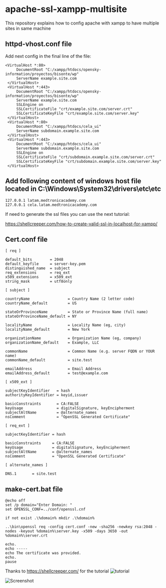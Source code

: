# apache-ssl-xampp-multisite
This repository explains how to config apache with xampp to have multiple sites in same machine

## httpd-vhost.conf file

Add next config in the final line of the file:

```
<VirtualHost *:80>
     DocumentRoot "C:/xampp/htdocs/opensky-information/proyectos/bisonte/wp"
     ServerName example.site.com
 </VirtualHost>
 <VirtualHost *:443>
     DocumentRoot "C:/xampp/htdocs/opensky-information/proyectos/bisonte/wp"
     ServerName example.site.com
     SSLEngine on
     SSLCertificateFile "crt/example.site.com/server.crt"
     SSLCertificateKeyFile "crt/example.site.com/server.key"
 </VirtualHost>
 <VirtualHost *:80>
     DocumentRoot "C:/xampp/htdocs/cela_ui"
     ServerName subdomain.example.site.com 
 </VirtualHost>
 <VirtualHost *:443>
     DocumentRoot "C:/xampp/htdocs/cela_ui"
     ServerName subdomain.example.site.com
     SSLEngine on
     SSLCertificateFile "crt/subdomain.example.site.com/server.crt"
     SSLCertificateKeyFile "crt/subdomain.example.site.com/server.key"
 </VirtualHost>
```

## Add following content of windows host file located in C:\Windows\System32\drivers\etc\etc

```
127.0.0.1 latam.medtronicacademy.com
127.0.0.1 cela.latam.medtronicacademy.com
```

If need to generate the ssl files you can use the next tutorial:

https://shellcreeper.com/how-to-create-valid-ssl-in-localhost-for-xampp/

## Cert.conf file

```
[ req ]

default_bits        = 2048
default_keyfile     = server-key.pem
distinguished_name  = subject
req_extensions      = req_ext
x509_extensions     = x509_ext
string_mask         = utf8only

[ subject ]

countryName                 = Country Name (2 letter code)
countryName_default         = US

stateOrProvinceName         = State or Province Name (full name)
stateOrProvinceName_default = NY

localityName                = Locality Name (eg, city)
localityName_default        = New York

organizationName            = Organization Name (eg, company)
organizationName_default    = Example, LLC

commonName                  = Common Name (e.g. server FQDN or YOUR name)
commonName_default          = site.test

emailAddress                = Email Address
emailAddress_default        = test@example.com

[ x509_ext ]

subjectKeyIdentifier   = hash
authorityKeyIdentifier = keyid,issuer

basicConstraints       = CA:FALSE
keyUsage               = digitalSignature, keyEncipherment
subjectAltName         = @alternate_names
nsComment              = "OpenSSL Generated Certificate"

[ req_ext ]

subjectKeyIdentifier = hash

basicConstraints     = CA:FALSE
keyUsage             = digitalSignature, keyEncipherment
subjectAltName       = @alternate_names
nsComment            = "OpenSSL Generated Certificate"

[ alternate_names ]

DNS.1       = site.test
```

## make-cert.bat file
```
@echo off
set /p domain="Enter Domain: "
set OPENSSL_CONF=../conf/openssl.cnf

if not exist .\%domain% mkdir .\%domain%

..\bin\openssl req -config cert.conf -new -sha256 -newkey rsa:2048 -nodes -keyout %domain%\server.key -x509 -days 3650 -out %domain%\server.crt

echo.
echo -----
echo The certificate was provided.
echo.
pause
```

Thanks to https://shellcreeper.com/ for the tutorial
![tutorial](tutorial-in-image.png?raw=true "Tutorial")

![Screenshot](tutorial-in-image.png)

